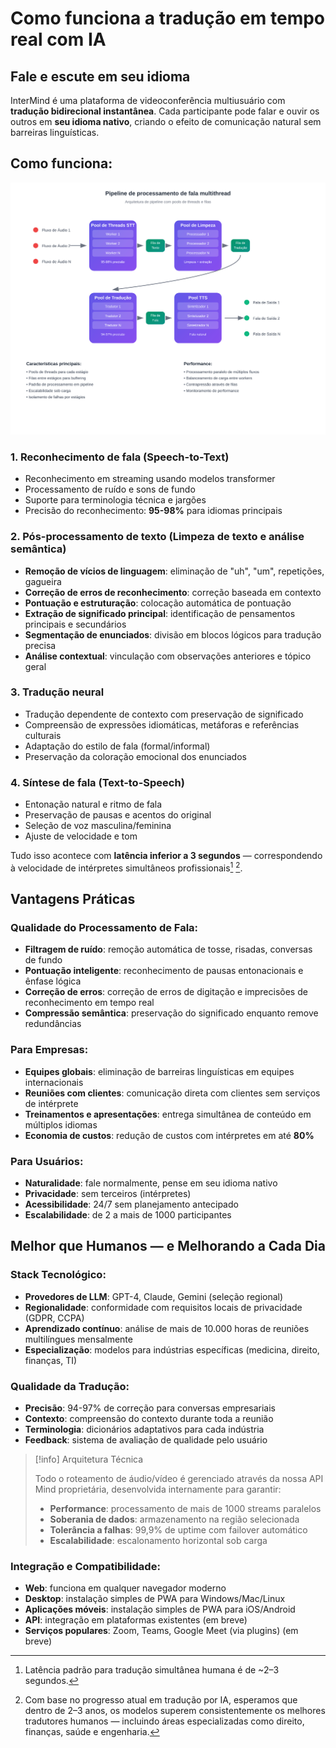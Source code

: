 # Como funciona a tradução em tempo real com IA

## Fale e escute em seu idioma

InterMind é uma plataforma de videoconferência multiusuário com **tradução bidirecional instantânea**. Cada participante pode falar e ouvir os outros em **seu idioma nativo**, criando o efeito de comunicação natural sem barreiras linguísticas.

## Como funciona:

<!-- :::details Show diagram of AI translation process
::: -->

![](./interpretating.svg)

### 1. **Reconhecimento de fala (Speech-to-Text)**

- Reconhecimento em streaming usando modelos transformer
- Processamento de ruído e sons de fundo
- Suporte para terminologia técnica e jargões
- Precisão do reconhecimento: **95-98%** para idiomas principais

### 2. **Pós-processamento de texto (Limpeza de texto e análise semântica)**

- **Remoção de vícios de linguagem**: eliminação de "uh", "um", repetições, gagueira
- **Correção de erros de reconhecimento**: correção baseada em contexto
- **Pontuação e estruturação**: colocação automática de pontuação
- **Extração de significado principal**: identificação de pensamentos principais e secundários
- **Segmentação de enunciados**: divisão em blocos lógicos para tradução precisa
- **Análise contextual**: vinculação com observações anteriores e tópico geral

### 3. **Tradução neural**

- Tradução dependente de contexto com preservação de significado
- Compreensão de expressões idiomáticas, metáforas e referências culturais
- Adaptação do estilo de fala (formal/informal)
- Preservação da coloração emocional dos enunciados

### 4. **Síntese de fala (Text-to-Speech)**

- Entonação natural e ritmo de fala
- Preservação de pausas e acentos do original
- Seleção de voz masculina/feminina
- Ajuste de velocidade e tom

Tudo isso acontece com **latência inferior a 3 segundos** — correspondendo à velocidade de intérpretes simultâneos profissionais[^1] [^2].

## Vantagens Práticas

### Qualidade do Processamento de Fala:

- **Filtragem de ruído**: remoção automática de tosse, risadas, conversas de fundo
- **Pontuação inteligente**: reconhecimento de pausas entonacionais e ênfase lógica
- **Correção de erros**: correção de erros de digitação e imprecisões de reconhecimento em tempo real
- **Compressão semântica**: preservação do significado enquanto remove redundâncias

### Para Empresas:

- **Equipes globais**: eliminação de barreiras linguísticas em equipes internacionais
- **Reuniões com clientes**: comunicação direta com clientes sem serviços de intérprete
- **Treinamentos e apresentações**: entrega simultânea de conteúdo em múltiplos idiomas
- **Economia de custos**: redução de custos com intérpretes em até **80%**

### Para Usuários:

- **Naturalidade**: fale normalmente, pense em seu idioma nativo
- **Privacidade**: sem terceiros (intérpretes)
- **Acessibilidade**: 24/7 sem planejamento antecipado
- **Escalabilidade**: de 2 a mais de 1000 participantes

## Melhor que Humanos — e Melhorando a Cada Dia

### Stack Tecnológico:

- **Provedores de LLM**: GPT-4, Claude, Gemini (seleção regional)
- **Regionalidade**: conformidade com requisitos locais de privacidade (GDPR, CCPA)
- **Aprendizado contínuo**: análise de mais de 10.000 horas de reuniões multilíngues mensalmente
- **Especialização**: modelos para indústrias específicas (medicina, direito, finanças, TI)

### Qualidade da Tradução:

- **Precisão**: 94-97% de correção para conversas empresariais
- **Contexto**: compreensão do contexto durante toda a reunião
- **Terminologia**: dicionários adaptativos para cada indústria
- **Feedback**: sistema de avaliação de qualidade pelo usuário

> [!info] Arquitetura Técnica
>
> Todo o roteamento de áudio/vídeo é gerenciado através da nossa API Mind proprietária, desenvolvida internamente para garantir:
>
> - **Performance**: processamento de mais de 1000 streams paralelos
> - **Soberania de dados**: armazenamento na região selecionada
> - **Tolerância a falhas**: 99,9% de uptime com failover automático
> - **Escalabilidade**: escalonamento horizontal sob carga

### Integração e Compatibilidade:

- **Web**: funciona em qualquer navegador moderno
- **Desktop**: instalação simples de PWA para Windows/Mac/Linux
- **Aplicações móveis**: instalação simples de PWA para iOS/Android
- **API**: integração em plataformas existentes (em breve)
- **Serviços populares**: Zoom, Teams, Google Meet (via plugins) (em breve)

[^1]: Latência padrão para tradução simultânea humana é de ~2–3 segundos.

[^2]: Com base no progresso atual em tradução por IA, esperamos que dentro de 2–3 anos, os modelos superem consistentemente os melhores tradutores humanos — incluindo áreas especializadas como direito, finanças, saúde e engenharia.